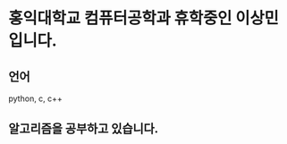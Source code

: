 

홍익대학교 컴퓨터공학과 휴학중인 이상민입니다.
==========================================   

언어
---
python, c, c++

## 알고리즘을 공부하고 있습니다.